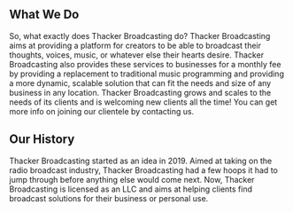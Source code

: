 
## What We Do

So, what exactly does Thacker Broadcasting do? Thacker Broadcasting aims at providing a platform for creators to be able to broadcast their thoughts, voices, music, or whatever else their hearts desire. Thacker Broadcasting also provides these services to businesses for a monthly fee by providing a replacement to traditional music programming and providing a more dynamic, scalable solution that can fit the needs and size of any business in any location. Thacker Broadcasting grows and scales to the needs of its clients and is welcoming new clients all the time! You can get more info on joining our clientele by contacting us.

## Our History

Thacker Broadcasting started as an idea in 2019. Aimed at taking on the radio broadcast industry, Thacker Broadcasting had a few hoops it had to jump through before anything else would come next. Now, Thacker Broadcasting is licensed as an LLC and aims at helping clients find broadcast solutions for their business or personal use.